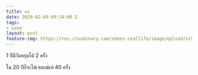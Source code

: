 ```yaml
---
title: แม่
date: 2020-02-09 09:34:00 Z
tags:
- Love
layout: post
feature-img: https://res.cloudinary.com/sdees-reallife/image/upload/v1555658919/sample_feature_img.png
---
```


1 ปีมีวันหยุดได้ 2 ครั้ง

<i class="fa fa-child" style="color:plum"></i>

ใน 20 ปีก็จะได้เจอแม่แค่ 40 ครั้ง
